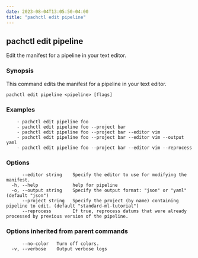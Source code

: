 ```yaml
---
date: 2023-08-04T13:05:50-04:00
title: "pachctl edit pipeline"
---
```


## pachctl edit pipeline

Edit the manifest for a pipeline in your text editor.

### Synopsis

This command edits the manifest for a pipeline in your text editor.

```
pachctl edit pipeline <pipeline> [flags]
```

### Examples

```
	- pachctl edit pipeline foo 
	- pachctl edit pipeline foo --project bar 
	- pachctl edit pipeline foo --project bar --editor vim 
	- pachctl edit pipeline foo --project bar --editor vim --output yaml 
	- pachctl edit pipeline foo --project bar --editor vim --reprocess 

```

### Options

```
      --editor string    Specify the editor to use for modifying the manifest.
  -h, --help             help for pipeline
  -o, --output string    Specify the output format: "json" or "yaml" (default "json")
      --project string   Specify the project (by name) containing pipeline to edit. (default "standard-ml-tutorial")
      --reprocess        If true, reprocess datums that were already processed by previous version of the pipeline.
```

### Options inherited from parent commands

```
      --no-color   Turn off colors.
  -v, --verbose    Output verbose logs
```

